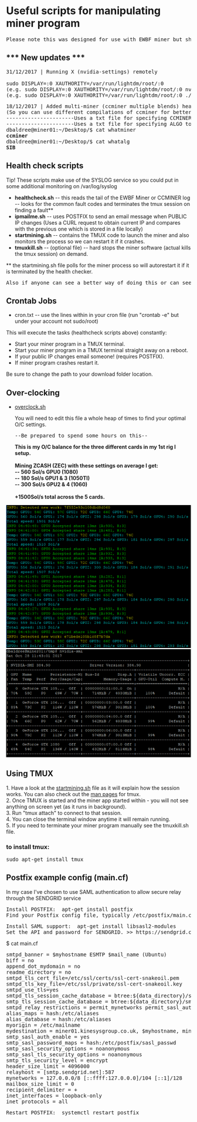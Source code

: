 <h1>Useful scripts for manipulating miner program</h1>
<pre>Please note this was designed for use with EWBF miner but should be pretty easy to adapt for other miners like Claymore</pre>
<h2>*** New updates ***</h2>
<pre>31/12/2017 | Running X (nvidia-settings) remotely<br/>
sudo DISPLAY=:0 XAUTHORITY=/var/run/lightdm/root/:0 <command>
(e.g. sudo DISPLAY=:0 XAUTHORITY=/var/run/lightdm/root/:0 nvidia-settings -t -q GPUUtilization)
(e.g. sudo DISPLAY=:0 XAUTHORITY=/var/run/lightdm/root/:0 ./myoverclock.sh)
</pre>
<pre>18/12/2017 | Added multi-miner (ccminer multiple blends) health-checking and startup:
(So you can use different compilations of ccminer for better hash rates on certain algs)
----------------------Uses a txt file for specifying CCMINER or MINER (EWBF)
----------------------Uses a txt file for specifying ALGO to mine.
dbaldree@miner01:~/Desktop/$ cat whatminer
<strong>ccminer</strong>
dbaldree@miner01:~/Desktop/$ cat whatalg
<strong>SIB</strong>
</pre>
<h2>Health check scripts</h2>
<p>Tip! These scripts make use of the SYSLOG service so you could put in some additional monitoring on /var/log/syslog</p>
<ul>
<li><strong>healthcheck.sh</strong> -- this reads the tail of the EWBF Miner or CCMINER log -- looks for the common fault codes and terminates the tmux session on finding a fault**</li>
<li><strong>ipmailme.sh</strong> -- uses POSTFIX to send an email message when PUBLIC IP changes (Uses a CURL request to obtain current IP and compares with the previous one which is stored in a file locally)</li>
<li><strong>startmining.sh</strong> -- contains the TMUX code to launch the miner and also monitors the process so we can restart it if it crashes.</li>
<li><strong>tmuxkill.sh</strong> -- (optional file) -- hard stops the miner software (actual kills the tmux session) on demand.</li>
</ul>
<p>
  ** the startmining.sh file polls for the miner process so will autorestart it if it is terminated by the health checker.
</p>

<pre>
Also if anyone can see a better way of doing this or can see opportunities to improve these health check scripts please do shout me out (baldersd@hotmail.com).
</pre>

<h2>Crontab Jobs</h2>
<ul>
<li>cron.txt -- use the lines within in your cron file (run "crontab -e" but under your account not sudo/root)</li>
</ul>
<p>This will execute the tasks (healthcheck scripts above) constantly:</p>
<ul>
  <li>Start your miner program in a TMUX terminal.</li>
  <li>Start your miner program in a TMUX terminal straight away on a reboot.</li>
  <li>If your public IP changes email someone! (requires POSTFIX).</li>
  <li>If miner program crashes restart it.</li>
  </ul>
  <p>Be sure to change the path to your download folder location.</p>
<h2>Over-clocking</h2>
<ul>
  <li><a href="https://github.com/baldersd/CryptoMining/blob/master/Miner%20Scripts/overclock.sh" target="_new">overclock.sh</a></li>
  <p>You will need to edit this file a whole heap of times to find your optimal O/C settings.</p>
  <pre>--Be prepared to spend some hours on this--</pre>
  <p><strong>This is my O/C balance for the three different cards in my 1st rig I setup.<br/><br/>Mining ZCASH (ZEC) with these settings on average I get:<br/>
    -- 560 Sol/s GPU0 (1080)<br/>
    -- 180 Sol/s GPU1 & 3 (1050TI)<br/>
    -- 300 Sol/s GPU2 & 4 (1060)<br/><br/>
    +1500Sol/s total across the 5 cards.
    </strong></p>
  
</ul>
<img src="ewbfzecrig1.png">
<img src="nvidiasettings.png">
<h2>Using TMUX</h2>
1. Have a look at the <a href="https://github.com/baldersd/CryptoMining/blob/master/Miner%20Scripts/startmining.sh" target="_new">startmining.sh</a> file as it will explain how the session works. You can also check out the <a href="https://linux.die.net/man/1/tmux" target="_new">man pages</a> for tmux.<br/>
2. Once TMUX is started and the miner app started within - you will not see anything on screen yet (as it runs in background).<br/>
3. Run "tmux attach" to connect to that session.<br/>
4. You can close the terminal window anytime it will remain running.<br/>
5. If you need to terminate your miner program manually see the tmuxkill.sh file.<br/>
<h3>to install tmux:</h3>
<pre>sudo apt-get install tmux</pre>

<h2>Postfix example config (main.cf)</h2>
<p>In my case I've chosen to use SAML authentication to allow secure relay through the SENDGRID service</p>

<pre>
Install POSTFIX:  apt-get install postfix
Find your Postfix config file, typically /etc/postfix/main.cf
</pre>

<pre>
Install SAML support:  apt-get install libsasl2-modules
Set the API and password for SENDGRID. >> https://sendgrid.com/docs/Integrate/Mail_Servers/postfix.html
</pre>

$ cat main.cf
<pre>
smtpd_banner = $myhostname ESMTP $mail_name (Ubuntu)
biff = no
append_dot_mydomain = no
readme_directory = no
smtpd_tls_cert_file=/etc/ssl/certs/ssl-cert-snakeoil.pem
smtpd_tls_key_file=/etc/ssl/private/ssl-cert-snakeoil.key
smtpd_use_tls=yes
smtpd_tls_session_cache_database = btree:${data_directory}/smtpd_scache
smtp_tls_session_cache_database = btree:${data_directory}/smtp_scache
smtpd_relay_restrictions = permit_mynetworks permit_sasl_authenticated defer_una                                                         myhostname = miner01.kinesysgroup.co.uk
alias_maps = hash:/etc/aliases
alias_database = hash:/etc/aliases
myorigin = /etc/mailname
mydestination = miner01.kinesysgroup.co.uk, $myhostname, miner01, localhost.localdomain, localhost
smtp_sasl_auth_enable = yes
smtp_sasl_password_maps = hash:/etc/postfix/sasl_passwd
smtp_sasl_security_options = noanonymous
smtp_sasl_tls_security_options = noanonymous
smtp_tls_security_level = encrypt
header_size_limit = 4096000
relayhost = [smtp.sendgrid.net]:587
mynetworks = 127.0.0.0/8 [::ffff:127.0.0.0]/104 [::1]/128
mailbox_size_limit = 0
recipient_delimiter = +
inet_interfaces = loopback-only
inet_protocols = all
</pre>

<pre>
Restart POSTFIX:  systemctl restart postfix
</pre>
